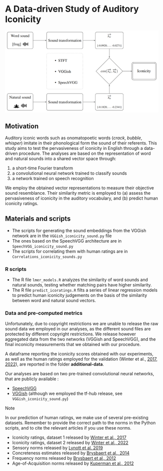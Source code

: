 # A Data-driven Study of Auditory Iconicity

![alt text](https://github.com/Andrea-de-Varda/iconicity-datadriven/blob/main/old/ico.png)

## Motivation

Auditory iconic words such as onomatopoetic words (_crack_, _bubble_, _whisper_) imitate in their phonological form the sound of their referents. This study aims to test the pervasiveness of iconicity in English through a data-driven procedure. The analyses are based on the representation of word and natural sounds into a shared vector space through:

1. a short-time Fourier transform
2. a convolutional neural network trained to classify sounds
3. a network trained on speech recognition

We employ the obtained vector representations to measure their objective sound resemblance. Their similarity metric is employed to (a) assess the pervasiveness of iconicity in the auditory vocabulary, and (b) predict human iconicity ratings.

## Materials and scripts

- The scripts for generating the sound embeddings from the VGGish network are in the ``VGGish_iconicity_sound.py`` file
- The ones based on the SpeechVGG architecture are in ``SpeechVGG_iconicity_sound.py``
- The scripts for correlating them with human ratings are in ``Correlations_iconicity_sounds.py``

### R scripts
- The R file ``lmer_models.R`` analyzes the similarity of word sounds and natural sounds, testing whether matching pairs have higher similarity.
- The R file ``predict_icoratings.R`` filts a series of linear regression models to predict human iconicity judgements on the basis of the similarity between word and natural sound vectors.

### Data and pre-computed metrics
Unfortunately, due to copyright restrictions we are unable to release the raw sound data we employed in our analyses, as the different sound files are protected by different copyright restrictions. We release however aggregated data from the two networks (VGGish and SpeechVGG), and the final inconicity measurements that we obtained with our procedure. 

A dataframe reporting the iconicity scores obtained with our experiments, as well as the human ratings employed for the validation (Winter et al., [2017](https://www.researchgate.net/publication/318364562_Which_words_are_most_iconic_Iconicity_in_English_sensory_words), [2022](https://osf.io/qvw6u/)), are reported in the folder **additional-data**.

Our analyses are based on two pre-trained convolutional neural networks, that are publicly available :

- [SpeechVGG](https://github.com/bepierre/SpeechVGG)
- [VGGish](https://github.com/tensorflow/models/tree/master/research/audioset/vggish) (although we employed the tf-hub release, see ``VGGish_iconicity_sound.py``)

> [!NOTE]
> In our prediction of human ratings, we make use of several pre-existing datasets. Remember to provide the correct path to the norms in the Python scripts, and to cite the relevant articles if you use these norms.

- Iconicity ratings, dataset 1 released by [Winter et al., 2017](http://pure-oai.bham.ac.uk/ws/files/38406823/sensory_iconicity_revisions_final.pdf)
- Iconicity ratings, dataset 2 released by [Winter et al., 2022](https://link.springer.com/article/10.3758/s13428-023-02112-6)
- Sensory norms released by [Lynott et al. 2019](https://link.springer.com/article/10.3758/s13428-019-01316-z)
- Concreteness estimates released by [Brysbaert et al., 2014](https://link.springer.com/article/10.3758/s13428-013-0403-5)
- Frequency norms released by [Brysbaert et al., 2012](https://link.springer.com/article/10.3758/s13428-012-0190-4)
- Age-of-Acquisition norms released by [Kuperman et al., 2012](https://link.springer.com/article/10.3758/s13428-012-0210-4)

